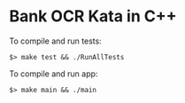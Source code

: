 # Bank OCR Kata in C++
To compile and run tests:
```shell
$> make test && ./RunAllTests
```

To compile and run app:
```shell
$> make main && ./main
```
